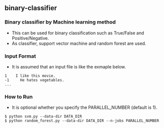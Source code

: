 ## binary-classifier
### Binary classifier by Machine learning method
- This can be used for binary classification such as True/False and Positive/Negative.
- As classifier, support vector machine and random forest are used.
### Input Format
- It is assumed that an input file is like the exmaple below.

```
1    I like this movie.
-1     He hates vegetables.
...
```
### How to Run
- It is optional whether you specify the PARALLEL_NUMBER (default is 1).
```
$ python svm.py --data-dir DATA_DIR
$ python random_forest.py --data-dir DATA_DIR --n-jobs PARALLEL_NUMBER 
```
